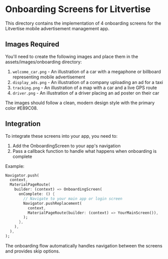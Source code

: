 # Onboarding Screens for Litvertise

This directory contains the implementation of 4 onboarding screens for the Litvertise mobile advertisement management app.

## Images Required

You'll need to create the following images and place them in the assets/images/onboarding directory:

1. `welcome_car.png` - An illustration of a car with a megaphone or billboard representing mobile advertisement
2. `display_ads.png` - An illustration of a company uploading an ad for a taxi
3. `tracking.png` - An illustration of a map with a car and a live GPS route
4. `driver.png` - An illustration of a driver placing an ad poster on their car

The images should follow a clean, modern design style with the primary color #E89C08.

## Integration

To integrate these screens into your app, you need to:

1. Add the OnboardingScreen to your app's navigation
2. Pass a callback function to handle what happens when onboarding is complete

Example:

```dart
Navigator.push(
  context,
  MaterialPageRoute(
    builder: (context) => OnboardingScreen(
      onComplete: () {
        // Navigate to your main app or login screen
        Navigator.pushReplacement(
          context,
          MaterialPageRoute(builder: (context) => YourMainScreen()),
        );
      },
    ),
  ),
);
```

The onboarding flow automatically handles navigation between the screens and provides skip options.
